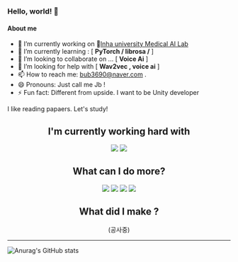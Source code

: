 ### Hello, world! 👋


#### About me

- 🔭 I’m currently working on  🏢[Inha university Medical AI Lab](http://hglee6.wixsite.com/inha-mai)
- 🌱 I’m currently learning : [ <b> PyTorch / librosa /</b> ]
- 👯 I’m looking to collaborate on ...  [ <b>Voice Ai</b> ]
- 🤔 I’m looking for help with  [ <b>Wav2vec , voice ai</b> ]  
- 📫 How to reach me: bub3690@naver.com .
- 😄 Pronouns: Just call me Jb !
- ⚡ Fun fact: Different from upside. I want to be Unity developer


I like reading papaers. Let's study!

<div align=center >
  
  ## I'm currently working hard with
  <a href="" target="_blank"><img src="https://img.shields.io/badge/torch-3DDC84?style=flat-square&logo=PyTorch&logoColor=#3DDC84"/></a>
  <a href="" target="_blank"><img src="https://img.shields.io/badge/unity-FFFFFF?style=for-the-badge&logo=unity&logoColor=black"></a>

</div>

<div align=center >
  
  ## What can I do more?
<a href="" target="_blank"><img src="https://img.shields.io/badge/vue.js-4FC08D?style=for-the-badge&logo=vue.js&logoColor=white"></a>
<img src="https://img.shields.io/badge/flask-000000?style=for-the-badge&logo=flask&logoColor=white">
<img src="https://img.shields.io/badge/django-092E20?style=for-the-badge&logo=django&logoColor=white">
<img src="https://img.shields.io/badge/mysql-4479A1?style=for-the-badge&logo=mysql&logoColor=white">

  
</div>


<div align=center >
  
  ## What did I make ?
  
  (공사중)
  

</div>

---

![Anurag's GitHub stats](https://github-readme-stats.vercel.app/api?username=bub3690&theme=default&show_icons=true)

